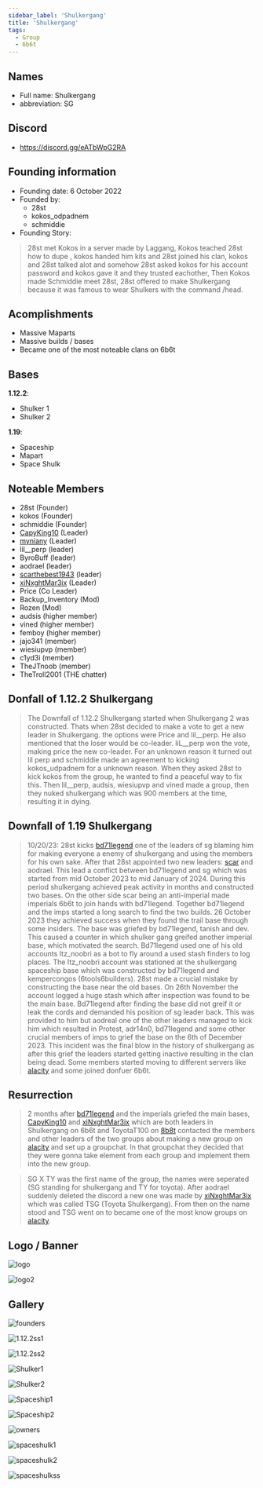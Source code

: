 ```yaml
---
sidebar_label: 'Shulkergang'
title: 'Shulkergang'
tags:
  - Group
  - 6b6t
---
```


## Names
* Full name: Shulkergang
* abbreviation: SG

## Discord
* https://discord.gg/eATbWpG2RA

## Founding information
* Founding date: 6 October 2022
* Founded by: 
  * 28st
  * kokos_odpadnem
  * schmiddie
* Founding Story:
> 28st met Kokos in a server made by Laggang, Kokos teached 28st how to dupe , kokos handed him kits and 28st joined his clan, kokos and 28st talked alot and somehow 28st asked kokos for his account password and kokos gave it and they trusted eachother, Then Kokos made Schmiddie meet 28st, 28st offered to make Shulkergang because it was famous to wear Shulkers with the command /head.

## Acomplishments
- Massive Maparts
- Massive builds / bases
- Became one of the most noteable clans on 6b6t

## Bases
**1.12.2**:
- Shulker 1
- Shulker 2

**1.19**:
- Spaceship
- Mapart
- Space Shulk

## Noteable Members
- 28st (Founder)
- kokos (Founder)
- schmiddie (Founder)
- [CapyKing10](../Users/capy.md) (Leader)
- [myniany](../Users/myniany.md) (Leader)
- lil__perp (leader)
- ByroBuff (leader)
- aodrael (leader)
- [scarthebest1943](../Users/scar.md) (leader)
- [xiNxghtMar3ix](../Users/nxght.md) (Leader)
- Price (Co Leader)
- Backup_Inventory (Mod)
- Rozen (Mod)
- audsis (higher member)
- vined (higher member)
- femboy (higher member)
- jajo341 (member)
- wiesiupvp (member)
- c1yd3i (member)
- TheJTnoob (member)
- TheTroll2001 (THE chatter)

## Donfall of 1.12.2 Shulkergang
> The Downfall of 1.12.2 Shulkergang started when Shulkergang 2 was constructed. Thats when 28st decided to make a vote to get a new leader in Shulkergang. the options were Price and lil__perp. He also mentioned that the loser would be co-leader. liL__perp won the vote, making price the new co-leader. For an unknown reason it turned out lil perp and schmiddie made an agreement to kicking kokos_udpadnem for a unknown reason. When they asked 28st to kick kokos from the group, he wanted to find a peaceful way to fix this. Then lil__perp, audsis, wiesiupvp and vined made a group, then they nuked shulkergang which was 900 members at the time, resulting it in dying.

## Downfall of 1.19 Shulkergang
> 10/20/23: 28st kicks [bd71legend](../Users/bd71.md) one of the leaders of sg blaming him for making everyone a enemy of shulkergang and using the members for his own sake. After that 28st appointed two new leaders: [scar](../Users/scar.md) and aodrael. 
> This lead a conflict between bd71legend and sg which was started from mid October 2023 to mid January of 2024. 
> During this period shulkergang achieved peak activity in months and constructed two bases. 
> On the other side scar being an anti-imperial made imperials 6b6t to join hands with bd71legend. 
> Together bd71legend and the imps started a long search to find the two builds. 
> 26 October 2023 they achieved success when they found the trail base through some insiders.
> The base was griefed by bd71legend, tanish and dev.
> This caused a counter in which shulker gang greifed another imperial base, which motivated the search. 
> Bd71legend used one of his old accounts Itz_noobri as a bot to fly around a used stash finders to log places.
> The Itz_noobri account was stationed at the shulkergang spaceship base which was constructed by bd71legend and kempercongos (6tools6builders).
> 28st made a crucial mistake by constructing the base near the old bases.
> On 26th November the account logged a huge stash which after inspection was found to be the main base.
> Bd71legend after finding the base did not greif it or leak the cords and demanded his position of sg leader back.
>This was provided to him but aodreal one of the other leaders managed to kick him which resulted in Protest, adr14n0, bd71legend  and some other crucial members of imps to grief the base on the 6th of December 2023.
> This incident was the final blow in the history of shulkergang as after this grief the leaders started getting inactive resulting in the clan being dead.
> Some members started moving to different servers like [alacity](../MC%20Servers/alacity.md) and some joined donfuer 6b6t.

## Resurrection
> 2 months after [bd71legend](../Users/bd71.md) and the imperials griefed the main bases, [CapyKing10](../Users/capy.md) and [xiNxghtMar3ix](../Users/nxght.md) which are both leaders in Shulkergang on 6b6t and ToyotaT100 on [8b8t](../MC%20Servers/8b8t.md) contacted the members and other leaders of the two groups about making a new group on [alacity](../MC%20Servers/alacity.md) and set up a groupchat. In that groupchat they decided that they were gonna take element from each group and implement them into the new group.

> SG X TY was the first name of the group, the names were seperated (SG standing for shulkergang and TY for toyota). After aodrael suddenly deleted the discord a new one was made by [xiNxghtMar3ix](../Users/nxght.md) which was called TSG (Toyota Shulkergang). From then on the name stood and TSG went on to became one of the most know groups on [alacity](../MC%20Servers/alacity.md). 


## Logo / Banner
![logo](../../static/img/groups/shulkergang/logo.png)

![logo2](../../static/img/groups/shulkergang/logo2.png)

## Gallery
![founders](../../static/img/groups/shulkergang/founders.png)

![1.12.2ss1](../../static/img/groups/shulkergang/1.12.2ss1.png)

![1.12.2ss2](../../static/img/groups/shulkergang/1.12.2ss2.png)

![Shulker1](../../static/img/groups/shulkergang/Shulker1.png)

![Shulker2](../../static/img/groups/shulkergang/Shulker2.png)

![Spaceship1](../../static/img/groups/shulkergang/Spaceship1.png)

![Spaceship2](../../static/img/groups/shulkergang/Spaceship2.png)

![owners](../../static/img/groups/shulkergang/owners.png)

![spaceshulk1](../../static/img/groups/shulkergang/spaceshulk1.png)

![spaceshulk2](../../static/img/groups/shulkergang/spaceshulk2.png)

![spaceshulkss](../../static/img/groups/shulkergang/spaceshulkss.png)
